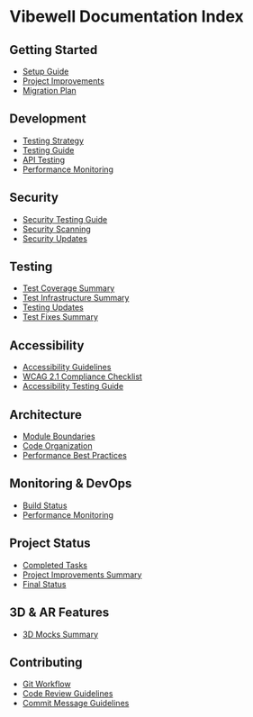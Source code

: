 # Vibewell Documentation Index

## Getting Started
- [Setup Guide](../SETUP.md)
- [Project Improvements](../PROJECT-IMPROVEMENTS.md)
- [Migration Plan](../migration-plan.md)

## Development
- [Testing Strategy](../TESTING-STRATEGY-IMPLEMENTATION.md)
- [Testing Guide](../TESTING-README.md)
- [API Testing](../API-TESTING-README.md)
- [Performance Monitoring](../PERFORMANCE-MONITORING-GUIDE.md)

## Security
- [Security Testing Guide](../SECURITY-TESTING-GUIDE.md)
- [Security Scanning](../SECURITY-SCANNING.md)
- [Security Updates](../SECURITY-UPDATES.md)

## Testing
- [Test Coverage Summary](../TEST-COVERAGE-SUMMARY.md)
- [Test Infrastructure Summary](../TEST-INFRASTRUCTURE-SUMMARY.md)
- [Testing Updates](../TESTING-UPDATES.md)
- [Test Fixes Summary](../TEST-FIXES-SUMMARY.md)

## Accessibility
- [Accessibility Guidelines](#) <!-- TODO: Create this document -->
- [WCAG 2.1 Compliance Checklist](#) <!-- TODO: Create this document -->
- [Accessibility Testing Guide](#) <!-- TODO: Create this document -->

## Architecture
- [Module Boundaries](#) <!-- TODO: Create this document -->
- [Code Organization](#) <!-- TODO: Create this document -->
- [Performance Best Practices](#) <!-- TODO: Create this document -->

## Monitoring & DevOps
- [Build Status](../BUILD-STATUS.md)
- [Performance Monitoring](../PERFORMANCE-MONITORING-GUIDE.md)

## Project Status
- [Completed Tasks](../COMPLETED-TASKS.md)
- [Project Improvements Summary](../PROJECT-IMPROVEMENTS-SUMMARY.md)
- [Final Status](../FINAL-STATUS.md)

## 3D & AR Features
- [3D Mocks Summary](../3D-MOCKS-SUMMARY.md)

## Contributing
- [Git Workflow](#) <!-- TODO: Create this document -->
- [Code Review Guidelines](#) <!-- TODO: Create this document -->
- [Commit Message Guidelines](../COMMIT_MESSAGE.md) 